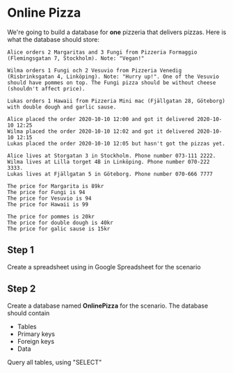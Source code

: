 # Online Pizza

We're going to build a database for **one** pizzeria that delivers pizzas. Here is what the database should store:

    Alice orders 2 Margaritas and 3 Fungi from Pizzeria Formaggio (Flemingsgatan 7, Stockholm). Note: "Vegan!"

    Wilma orders 1 Fungi och 2 Vesuvio from Pizzeria Venedig  (Risbrinksgatan 4, Linköping). Note: "Hurry up!". One of the Vesuvio should have pommes on top. The Fungi pizza should be without cheese (shouldn't affect price).

    Lukas orders 1 Hawaii from Pizzeria Mini mac (Fjällgatan 28, Göteborg) with double dough and garlic sause.

    Alice placed the order 2020-10-10 12:00 and got it delivered 2020-10-10 12:25
    Wilma placed the order 2020-10-10 12:02 and got it delivered 2020-10-10 12:15
    Lukas placed the order 2020-10-10 12:05 but hasn't got the pizzas yet.

    Alice lives at Storgatan 3 in Stockholm. Phone number 073-111 2222.
    Wilma lives at Lilla torget 4B in Linköping. Phone number 070-222 3333.
    Lukas lives at Fjällgatan 5 in Göteborg. Phone number 070-666 7777

    The price for Margarita is 89kr
    The price for Fungi is 94
    The price for Vesuvio is 94
    The price for Hawaii is 99

    The price for pommes is 20kr
    The price for double dough is 40kr
    The price for galic sause is 15kr


## Step 1

Create a spreadsheet using in Google Spreadsheet for the scenario

## Step 2

Create a database named **OnlinePizza** for the scenario. The database should contain

* Tables
* Primary keys
* Foreign keys
* Data

Query all tables, using "SELECT"

